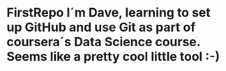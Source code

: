 FirstRepo
I´m Dave, learning to set up GitHub and use Git as part of coursera´s Data Science course. Seems like a pretty cool little tool :-)
=========

